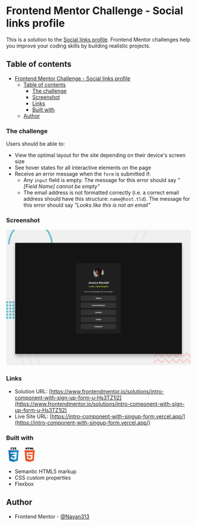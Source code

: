 
# Frontend Mentor Challenge - Social links profile

This is a solution to the [Social links profile](https://www.frontendmentor.io/challenges/social-links-profile-UG32l9m6dQ). Frontend Mentor challenges help you improve your coding skills by building realistic projects. 

## Table of contents

- [Frontend Mentor Challenge - Social links profile](#frontend-mentor-challenge---social-links-profile)
  - [Table of contents](#table-of-contents)
    - [The challenge](#the-challenge)
    - [Screenshot](#screenshot)
    - [Links](#links)
    - [Built with](#built-with)
  - [Author](#author)

### The challenge

Users should be able to:

- View the optimal layout for the site depending on their device's screen size
- See hover states for all interactive elements on the page
- Receive an error message when the `form` is submitted if:
  - Any `input` field is empty. The message for this error should say *"[Field Name] cannot be empty"*
  - The email address is not formatted correctly (i.e. a correct email address should have this structure: `name@host.tld`). The message for this error should say *"Looks like this is not an email"*

### Screenshot

![](./design/desktop-preview.jpg)

### Links

- Solution URL: [https://www.frontendmentor.io/solutions/intro-component-with-sign-up-form-u-Hs3TZ1l2](https://www.frontendmentor.io/solutions/intro-component-with-sign-up-form-u-Hs3TZ1l2)
- Live Site URL: [https://intro-component-with-singup-form.vercel.app/](https://intro-component-with-singup-form.vercel.app/)
  
### Built with
<img src="https://raw.githubusercontent.com/devicons/devicon/master/icons/css3/css3-original-wordmark.svg" alt="css3" width="40" height="40"/>
<img src="https://raw.githubusercontent.com/devicons/devicon/master/icons/html5/html5-original-wordmark.svg" alt="html5" width="40" height="40"/> 

- Semantic HTML5 markup 
- CSS custom properties
- Flexbox


## Author 

- Frontend Mentor - [@Nayan313](https://www.frontendmentor.io/profile/Nayan313)
